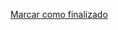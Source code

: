 <a onclick="test()" href="http://localhost:8080/finish/basic-directories" target="_parent" class="btn primary-btn">Marcar como finalizado</a>

<script>
	document.getElementById('rating').style.display = 'none'
</script>
